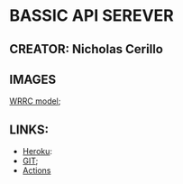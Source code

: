 # BASSIC API SEREVER

## CREATOR: Nicholas Cerillo

## IMAGES

[WRRC model](https://share.icloud.com/photos/0Cnrd7D62ReHt_GEqlkFiJCgg);

## LINKS:

- [Heroku](https://basic-api-server-prod.herokuapp.com/):
- [GIT](https://github.com/nacerillo/basic-api-server);
- [Actions](https://github.com/nacerillo/basic-api-server/actions)
